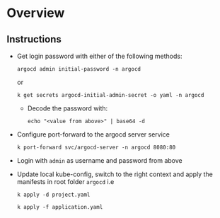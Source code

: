 # Overview

## Instructions
- Get login password with either of the following methods:

    `argocd admin initial-password -n argocd`

    or        
        
    `k get secrets argocd-initial-admin-secret -o yaml -n argocd`

    - Decode the password with:

        `echo "<value from above>" | base64 -d` 

- Configure port-forward to the argocd server service

    `k port-forward svc/argocd-server -n argocd 8080:80`


- Login with `admin` as username and password from above

- Update local kube-config, switch to the right context and apply the manifests in root folder `argocd` i.e

    `k apply -d project.yaml`
        
    `k apply -f application.yaml`

